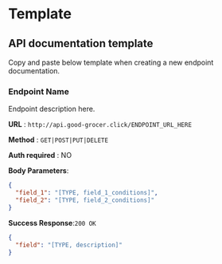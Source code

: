 # Template

## API documentation template

Copy and paste below template when creating a new endpoint documentation.

### Endpoint Name

Endpoint description here.

**URL** : `http://api.good-grocer.click/ENDPOINT_URL_HERE`

**Method** : `GET|POST|PUT|DELETE`

**Auth required** : NO

**Body Parameters**:

```json
{
  "field_1": "[TYPE, field_1_conditions]",
  "field_2": "[TYPE, field_2_conditions]"
}
```

**Success Response**:`200 OK`

```json
{
  "field": "[TYPE, description]"
}
```
